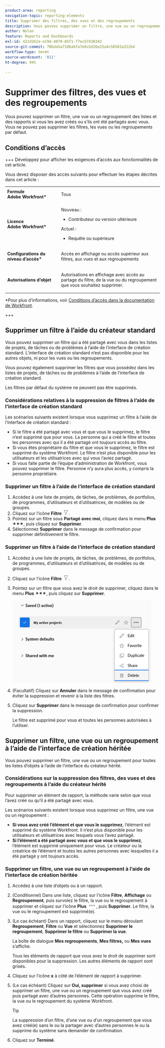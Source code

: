 ```yaml
---
product-area: reporting
navigation-topic: reporting-elements
title: Supprimer des filtres, des vues et des regroupements
description: Vous pouvez supprimer un filtre, une vue ou un regroupement des listes et des rapports si vous les avez créés ou s’ils ont été partagés avec vous. Vous ne pouvez pas supprimer les filtres, les vues ou les regroupements par défaut.
author: Nolan
feature: Reports and Dashboards
exl-id: 422d262e-e19d-4070-85f1-77ecb7430342
source-git-commit: 70bda5a7186abfa7e8cbd26e25a4c58583a322b4
workflow-type: tm+mt
source-wordcount: '811'
ht-degree: 94%

---
```


# Supprimer des filtres, des vues et des regroupements

<!-- Audited: 11/2024 -->

Vous pouvez supprimer un filtre, une vue ou un regroupement des listes et des rapports si vous les avez créés ou s’ils ont été partagés avec vous. Vous ne pouvez pas supprimer les filtres, les vues ou les regroupements par défaut.

## Conditions d’accès

+++ Développez pour afficher les exigences d’accès aux fonctionnalités de cet article.

Vous devez disposer des accès suivants pour effectuer les étapes décrites dans cet article :

<table style="table-layout:auto"> 
 <col> 
 </col> 
 <col> 
 </col> 
 <tbody> 
  <tr> 
   <td role="rowheader"><strong>Formule Adobe Workfront*</strong></td> 
   <td> <p>Tous </p> </td> 
  </tr> 
  <tr> 
   <td role="rowheader"><strong>Licence Adobe Workfront*</strong></td> 
   <td> 
      <p>Nouveau :</p>
         <ul>
         <li><p>Contributeur ou version ultérieure</p></li>
         </ul>
      <p>Actuel :</p>
         <ul>
         <li><p>Requête ou supérieure</p></li>
         </ul>
   </td>
  </tr> 
  <tr> 
   <td role="rowheader"><strong>Configurations du niveau d’accès*</strong></td> 
   <td><p>Accès en affichage ou accès supérieur aux filtres, aux vues et aux regroupements</p></td> 
  </tr> 
  <tr> 
   <td role="rowheader"><strong>Autorisations d’objet</strong></td> 
   <td><p>Autorisations en affichage avec accès au partage du filtre, de la vue ou du regroupement que vous souhaitez supprimer.</p>
   </td> 
  </tr> 
 </tbody> 
</table>

*Pour plus d’informations, voir [Conditions d’accès dans la documentation de Workfront](/help/quicksilver/administration-and-setup/add-users/access-levels-and-object-permissions/access-level-requirements-in-documentation.md).

+++

## Supprimer un filtre à l’aide du créateur standard

Vous pouvez supprimer un filtre qui a été partagé avec vous dans les listes de projets, de tâches ou de problèmes à l’aide de l’interface de création standard. L’interface de création standard n’est pas disponible pour les autres objets, ni pour les vues ou les regroupements.

Vous pouvez également supprimer les filtres que vous possédez dans les listes de projets, de tâches ou de problèmes à l’aide de l’interface de création standard.

Les filtres par défaut du système ne peuvent pas être supprimés.

### Considérations relatives à la suppression de filtres à l’aide de l’interface de création standard

Les scénarios suivants existent lorsque vous supprimez un filtre à l’aide de l’interface de création standard :

* Si le filtre a été partagé avec vous et que vous le supprimez, le filtre n’est supprimé que pour vous. La personne qui a créé le filtre et toutes les personnes avec qui il a été partagé ont toujours accès au filtre.
* Si vous êtes propriétaire du filtre et que vous le supprimez, le filtre est supprimé du système Workfront. Le filtre n’est plus disponible pour les utilisateurs et les utilisatrices avec qui vous l’aviez partagé.
* Si vous faite partie de l’équipe d’administration de Workfront, vous pouvez supprimer le filtre. Personne n’y aura plus accès, y compris la personne propriétaire.

### Supprimer un filtre à l’aide de l’interface de création standard

1. Accédez à une liste de projets, de tâches, de problèmes, de portfolios, de programmes, d’utilisateurs et d’utilisatrices, de modèles ou de groupes.
1. Cliquez sur l’icône **Filtre** ![Icône Filtre](assets/filter-nwepng.png).
1. Pointez sur un filtre sous **Partagé avec moi**, cliquez dans le menu **Plus** ![Icône Plus](assets/more-icon-spectrum.png), puis cliquez sur **Supprimer**.
1. Sélectionnez **Supprimer** dans le message de confirmation pour supprimer définitivement le filtre.

### Supprimer un filtre à l’aide de l’interface de création standard

1. Accédez à une liste de projets, de tâches, de problèmes, de portfolios, de programmes, d’utilisateurs et d’utilisatrices, de modèles ou de groupes.
1. Cliquez sur l’icône **Filtre** ![Icône Filtre](assets/filter-nwepng.png).
1. Pointez sur un filtre que vous avez le droit de supprimer, cliquez dans le menu **Plus** ![Icône Plus](assets/more-icon-spectrum.png), puis cliquez sur **Supprimer**.

   ![Supprimer le filtre](assets/new-filters-more-menu-options-with-delete.png)

1. (Facultatif) Cliquez sur **Annuler** dans le message de confirmation pour éviter la suppression et revenir à la liste des filtres.
1. Cliquez sur **Supprimer** dans le message de confirmation pour confirmer la suppression.

   Le filtre est supprimé pour vous et toutes les personnes autorisées à l’utiliser.

## Supprimer un filtre, une vue ou un regroupement à l’aide de l’interface de création héritée

Vous pouvez supprimer un filtre, une vue ou un regroupement pour toutes les listes d’objets à l’aide de l’interface du créateur hérité.

### Considérations sur la suppression des filtres, des vues et des regroupements à l’aide du créateur hérité

Pour supprimer un élément de rapport, la méthode varie selon que vous l’avez créé ou qu’il a été partagé avec vous.

Les scénarios suivants existent lorsque vous supprimez un filtre, une vue ou un regroupement :

* **Si vous avez créé l’élément et que vous le supprimez**, l’élément est supprimé du système Workfront. Il n’est plus disponible pour les utilisateurs et utilisatrices avec lesquels vous l’avez partagé.
* **Si l’élément a été partagé avec vous et que vous le supprimez**, l’élément est suppirmé uniquement pour vous. Le créateur ou la créatrice de l’élément et toutes les autres personnes avec lesquelles il a été partagé y ont toujours accès.

### Supprimer un filtre, une vue ou un regroupement à l’aide de l’interface de création héritée

1. Accédez à une liste d’objets ou à un rapport.
1. (Conditionnel) Dans une liste, cliquez sur l’icône **Filtre**, **Affichage** ou **Regroupement**, puis survolez le filtre, la vue ou le regroupement à supprimer et cliquez sur l’icône **Plus** ![Icône Plus](assets/more-icon.png), puis **Supprimer**. Le filtre, la vue ou le regroupement est supprimé(e).
1. (Le cas échéant) Dans un rapport, cliquez sur le menu déroulant **Regroupement**, **Filtre** ou **Vue** et sélectionnez **Supprimer le regroupement**, **Supprimer le filtre** ou **Supprimer la vue**.

   La boîte de dialogue **Mes regroupements**, **Mes filtres,** ou **Mes vues** s’affiche.

   Tous les éléments de rapport que vous avez le droit de supprimer sont disponibles pour la suppression. Les autres éléments de rapport sont grisés.

1. Cliquez sur l’icône **x** à côté de l’élément de rapport à supprimer.
1. (Le cas échéant) Cliquez sur **Oui, supprimer** si vous avez choisi de supprimer un filtre, une vue ou un regroupement que vous avez créé puis partagé avec d’autres personnes. Cette opération supprime le filtre, la vue ou le regroupement du système Workfront.

   >[!TIP]
   >
   >La suppression d’un filtre, d’une vue ou d’un regroupement que vous avez créé(e) sans le ou la partager avec d’autres personnes le ou la supprime du système sans demander de confirmation.

1. Cliquez sur **Terminé**.

